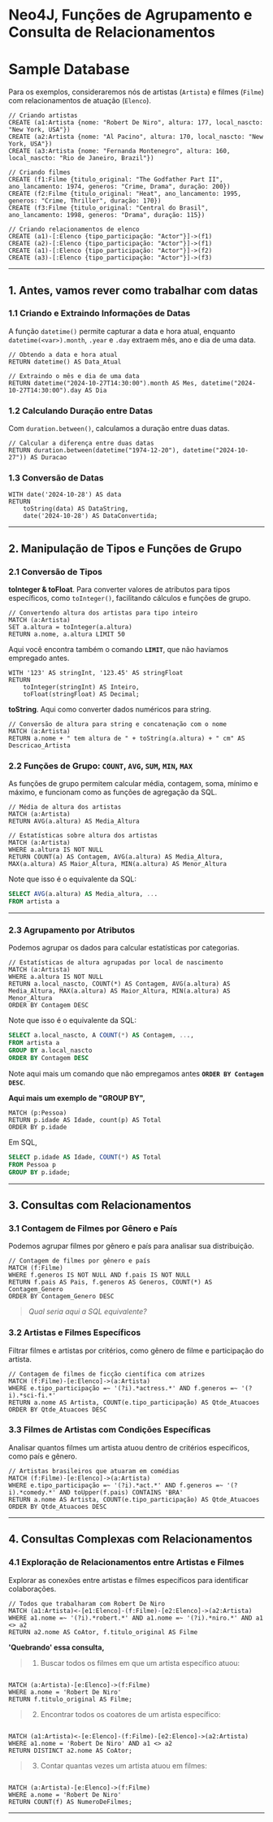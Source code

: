 
# Neo4J, Funções de Agrupamento e Consulta de Relacionamentos

# Sample Database 
Para os exemplos, consideraremos nós de artistas (`Artista`) e filmes (`Filme`) com relacionamentos de atuação (`Elenco`). 

```cypher
// Criando artistas
CREATE (a1:Artista {nome: "Robert De Niro", altura: 177, local_nascto: "New York, USA"})
CREATE (a2:Artista {nome: "Al Pacino", altura: 170, local_nascto: "New York, USA"})
CREATE (a3:Artista {nome: "Fernanda Montenegro", altura: 160, local_nascto: "Rio de Janeiro, Brazil"})

// Criando filmes
CREATE (f1:Filme {titulo_original: "The Godfather Part II", ano_lancamento: 1974, generos: "Crime, Drama", duração: 200})
CREATE (f2:Filme {titulo_original: "Heat", ano_lancamento: 1995, generos: "Crime, Thriller", duração: 170})
CREATE (f3:Filme {titulo_original: "Central do Brasil", ano_lancamento: 1998, generos: "Drama", duração: 115})

// Criando relacionamentos de elenco
CREATE (a1)-[:Elenco {tipo_participação: "Actor"}]->(f1)
CREATE (a2)-[:Elenco {tipo_participação: "Actor"}]->(f1)
CREATE (a1)-[:Elenco {tipo_participação: "Actor"}]->(f2)
CREATE (a3)-[:Elenco {tipo_participação: "Actor"}]->(f3)
```

---

## 1. Antes, vamos rever como trabalhar com datas 

### 1.1 Criando e Extraindo Informações de Datas

A função `datetime()` permite capturar a data e hora atual, enquanto `datetime(<var>).month`, `.year` e `.day` extraem mês, ano e dia de uma data.

```cypher
// Obtendo a data e hora atual
RETURN datetime() AS Data_Atual

// Extraindo o mês e dia de uma data
RETURN datetime("2024-10-27T14:30:00").month AS Mes, datetime("2024-10-27T14:30:00").day AS Dia
```

### 1.2 Calculando Duração entre Datas

Com `duration.between()`, calculamos a duração entre duas datas.

```cypher
// Calcular a diferença entre duas datas
RETURN duration.between(datetime("1974-12-20"), datetime("2024-10-27")) AS Duracao
```

### 1.3 Conversão de Datas

```cypher
WITH date('2024-10-28') AS data
RETURN 
    toString(data) AS DataString,
    date('2024-10-28') AS DataConvertida;
```

---

## 2. Manipulação de Tipos e Funções de Grupo

### 2.1 Conversão de Tipos


**toInteger & toFloat**. Para converter valores de atributos para tipos específicos, como `toInteger()`, facilitando cálculos e funções de grupo.

```cypher
// Convertendo altura dos artistas para tipo inteiro
MATCH (a:Artista)
SET a.altura = toInteger(a.altura)
RETURN a.nome, a.altura LIMIT 50
```

Aqui você encontra também o comando **`LIMIT`**, que não havíamos empregado antes.

```cypher
WITH '123' AS stringInt, '123.45' AS stringFloat
RETURN 
    toInteger(stringInt) AS Inteiro,
    toFloat(stringFloat) AS Decimal;
```

**toString**. Aqui como converter dados numéricos para string.

```cypher
// Conversão de altura para string e concatenação com o nome
MATCH (a:Artista)
RETURN a.nome + " tem altura de " + toString(a.altura) + " cm" AS Descricao_Artista
```

### 2.2 Funções de Grupo: `COUNT`, `AVG`, `SUM`, `MIN`, `MAX`

As funções de grupo permitem calcular média, contagem, soma, mínimo e máximo, e funcionam como as funções de agregação da SQL.

```cypher
// Média de altura dos artistas
MATCH (a:Artista)
RETURN AVG(a.altura) AS Media_Altura

// Estatísticas sobre altura dos artistas
MATCH (a:Artista)
WHERE a.altura IS NOT NULL
RETURN COUNT(a) AS Contagem, AVG(a.altura) AS Media_Altura, MAX(a.altura) AS Maior_Altura, MIN(a.altura) AS Menor_Altura
```

Note que isso é o equivalente da SQL:

```SQL
SELECT AVG(a.altura) AS Media_altura, ...
FROM artista a
```

---

### 2.3 Agrupamento por Atributos

Podemos agrupar os dados para calcular estatísticas por categorias.

```cypher
// Estatísticas de altura agrupadas por local de nascimento
MATCH (a:Artista)
WHERE a.altura IS NOT NULL
RETURN a.local_nascto, COUNT(*) AS Contagem, AVG(a.altura) AS Media_Altura, MAX(a.altura) AS Maior_Altura, MIN(a.altura) AS Menor_Altura
ORDER BY Contagem DESC
```

Note que isso é o equivalente da SQL:

```SQL
SELECT a.local_nascto, A COUNT(*) AS Contagem, ...,
FROM artista a
GROUP BY a.local_nascto
ORDER BY Contagem DESC
```

Note aqui mais um comando que não empregamos antes **`ORDER BY Contagem DESC`**. 

**Aqui mais um exemplo de "GROUP BY",**

```cypher
MATCH (p:Pessoa)
RETURN p.idade AS Idade, count(p) AS Total
ORDER BY p.idade
```

Em SQL,

```SQL
SELECT p.idade AS Idade, COUNT(*) AS Total
FROM Pessoa p
GROUP BY p.idade;
```

---

## 3. Consultas com Relacionamentos

### 3.1 Contagem de Filmes por Gênero e País

Podemos agrupar filmes por gênero e país para analisar sua distribuição.

```cypher
// Contagem de filmes por gênero e país
MATCH (f:Filme)
WHERE f.generos IS NOT NULL AND f.pais IS NOT NULL
RETURN f.pais AS Pais, f.generos AS Generos, COUNT(*) AS Contagem_Genero
ORDER BY Contagem_Genero DESC
```

> *Qual seria aqui a SQL equivalente?*

### 3.2 Artistas e Filmes Específicos

Filtrar filmes e artistas por critérios, como gênero de filme e participação do artista.

```cypher
// Contagem de filmes de ficção científica com atrizes
MATCH (f:Filme)-[e:Elenco]->(a:Artista)
WHERE e.tipo_participação =~ '(?i).*actress.*' AND f.generos =~ '(?i).*sci-fi.*'
RETURN a.nome AS Artista, COUNT(e.tipo_participação) AS Qtde_Atuacoes
ORDER BY Qtde_Atuacoes DESC
```

### 3.3 Filmes de Artistas com Condições Específicas

Analisar quantos filmes um artista atuou dentro de critérios específicos, como país e gênero.

```cypher
// Artistas brasileiros que atuaram em comédias
MATCH (f:Filme)-[e:Elenco]->(a:Artista)
WHERE e.tipo_participação =~ '(?i).*act.*' AND f.generos =~ '(?i).*comedy.*' AND toUpper(f.pais) CONTAINS 'BRA'
RETURN a.nome AS Artista, COUNT(e.tipo_participação) AS Qtde_Atuacoes
ORDER BY Qtde_Atuacoes DESC
```

---

## 4. Consultas Complexas com Relacionamentos

### 4.1 Exploração de Relacionamentos entre Artistas e Filmes

Explorar as conexões entre artistas e filmes específicos para identificar colaborações.

```cypher
// Todos que trabalharam com Robert De Niro
MATCH (a1:Artista)<-[e1:Elenco]-(f:Filme)-[e2:Elenco]->(a2:Artista)
WHERE a1.nome =~ '(?i).*robert.*' AND a1.nome =~ '(?i).*niro.*' AND a1 <> a2
RETURN a2.nome AS CoAtor, f.titulo_original AS Filme
```

**'Quebrando' essa consulta,**

> 1. Buscar todos os filmes em que um artista específico atuou:

```cypher

MATCH (a:Artista)-[e:Elenco]->(f:Filme)
WHERE a.nome = 'Robert De Niro'
RETURN f.titulo_original AS Filme;
```

> 2. Encontrar todos os coatores de um artista específico:

```cypher

MATCH (a1:Artista)<-[e:Elenco]-(f:Filme)-[e2:Elenco]->(a2:Artista)
WHERE a1.nome = 'Robert De Niro' AND a1 <> a2
RETURN DISTINCT a2.nome AS CoAtor;
```

> 3. Contar quantas vezes um artista atuou em filmes:

```cypher

MATCH (a:Artista)-[e:Elenco]->(f:Filme)
WHERE a.nome = 'Robert De Niro'
RETURN COUNT(f) AS NumeroDeFilmes;
```

---

